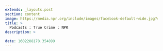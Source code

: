 ```yaml
--- 
extends: _layouts.post 
section: content 
image: https://media.npr.org/include/images/facebook-default-wide.jpg?s=1400 
title: > 
  Podcasts : True Crime : NPR 
description: > 
   
date: 1602288178.354899 
--- 
```

